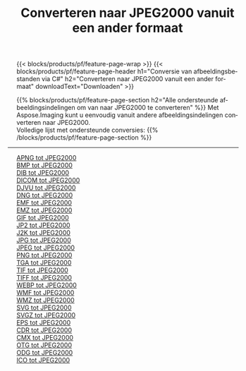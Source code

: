 ﻿---
title: Converteren naar JPEG2000 vanuit een ander formaat 
weight: 3920
url: /nl/java/conversion/to/jpeg2000 
lang: nl
langdirlevel: 2
locales: zh-hans,ja,it,ru,de,es,fr,nl,id,lt,pl,pt,vi,tr,ko,zh-hant,ar,hi,th,sv,cs,uk,he
description: Met behulp van Aspose.Imaging kunt u eenvoudig converteren naar JPEG2000 vanuit een ander formaat
---

{{< blocks/products/pf/feature-page-wrap >}}
{{< blocks/products/pf/feature-page-header h1="Conversie van afbeeldingsbestanden via C#" h2="Converteren naar JPEG2000 vanuit een ander formaat" downloadText="Downloaden" >}}


{{% blocks/products/pf/feature-page-section  h2="Alle ondersteunde afbeeldingsindelingen om van naar JPEG2000 te converteren" %}}
Met Aspose.Imaging kunt u eenvoudig vanuit andere afbeeldingsindelingen converteren naar JPEG2000.
<br/>
Volledige lijst met ondersteunde conversies:
{{% /blocks/products/pf/feature-page-section %}}
<div class="container-fluid productfamilypage bg-gray">
    <div class="convertypes bg-gray agp-content section">
        <div class="container">
		<hr style="margin-left:-20px;"/>
		<div class="row other-converters">
		    <div class='col-md-2 other-converter remove-lp remove-rp'><a href="/imaging/nl/java/conversion/apng-to-jpeg2000" >APNG tot JPEG2000</a></div>
<div class='col-md-2 other-converter remove-lp remove-rp'><a href="/imaging/nl/java/conversion/bmp-to-jpeg2000" >BMP tot JPEG2000</a></div>
<div class='col-md-2 other-converter remove-lp remove-rp'><a href="/imaging/nl/java/conversion/dib-to-jpeg2000" >DIB tot JPEG2000</a></div>
<div class='col-md-2 other-converter remove-lp remove-rp'><a href="/imaging/nl/java/conversion/dicom-to-jpeg2000" >DICOM tot JPEG2000</a></div>
<div class='col-md-2 other-converter remove-lp remove-rp'><a href="/imaging/nl/java/conversion/djvu-to-jpeg2000" >DJVU tot JPEG2000</a></div>
<div class='col-md-2 other-converter remove-lp remove-rp'><a href="/imaging/nl/java/conversion/dng-to-jpeg2000" >DNG tot JPEG2000</a></div>
<div class='col-md-2 other-converter remove-lp remove-rp'><a href="/imaging/nl/java/conversion/emf-to-jpeg2000" >EMF tot JPEG2000</a></div>
<div class='col-md-2 other-converter remove-lp remove-rp'><a href="/imaging/nl/java/conversion/emz-to-jpeg2000" >EMZ tot JPEG2000</a></div>
<div class='col-md-2 other-converter remove-lp remove-rp'><a href="/imaging/nl/java/conversion/gif-to-jpeg2000" >GIF tot JPEG2000</a></div>
<div class='col-md-2 other-converter remove-lp remove-rp'><a href="/imaging/nl/java/conversion/jp2-to-jpeg2000" >JP2 tot JPEG2000</a></div>
<div class='col-md-2 other-converter remove-lp remove-rp'><a href="/imaging/nl/java/conversion/j2k-to-jpeg2000" >J2K tot JPEG2000</a></div>
<div class='col-md-2 other-converter remove-lp remove-rp'><a href="/imaging/nl/java/conversion/jpg-to-jpeg2000" >JPG tot JPEG2000</a></div>
<div class='col-md-2 other-converter remove-lp remove-rp'><a href="/imaging/nl/java/conversion/jpeg-to-jpeg2000" >JPEG tot JPEG2000</a></div>
<div class='col-md-2 other-converter remove-lp remove-rp'><a href="/imaging/nl/java/conversion/png-to-jpeg2000" >PNG tot JPEG2000</a></div>
<div class='col-md-2 other-converter remove-lp remove-rp'><a href="/imaging/nl/java/conversion/tga-to-jpeg2000" >TGA tot JPEG2000</a></div>
<div class='col-md-2 other-converter remove-lp remove-rp'><a href="/imaging/nl/java/conversion/tif-to-jpeg2000" >TIF tot JPEG2000</a></div>
<div class='col-md-2 other-converter remove-lp remove-rp'><a href="/imaging/nl/java/conversion/tiff-to-jpeg2000" >TIFF tot JPEG2000</a></div>
<div class='col-md-2 other-converter remove-lp remove-rp'><a href="/imaging/nl/java/conversion/webp-to-jpeg2000" >WEBP tot JPEG2000</a></div>
<div class='col-md-2 other-converter remove-lp remove-rp'><a href="/imaging/nl/java/conversion/wmf-to-jpeg2000" >WMF tot JPEG2000</a></div>
<div class='col-md-2 other-converter remove-lp remove-rp'><a href="/imaging/nl/java/conversion/wmz-to-jpeg2000" >WMZ tot JPEG2000</a></div>
<div class='col-md-2 other-converter remove-lp remove-rp'><a href="/imaging/nl/java/conversion/svg-to-jpeg2000" >SVG tot JPEG2000</a></div>
<div class='col-md-2 other-converter remove-lp remove-rp'><a href="/imaging/nl/java/conversion/svgz-to-jpeg2000" >SVGZ tot JPEG2000</a></div>
<div class='col-md-2 other-converter remove-lp remove-rp'><a href="/imaging/nl/java/conversion/eps-to-jpeg2000" >EPS tot JPEG2000</a></div>
<div class='col-md-2 other-converter remove-lp remove-rp'><a href="/imaging/nl/java/conversion/cdr-to-jpeg2000" >CDR tot JPEG2000</a></div>
<div class='col-md-2 other-converter remove-lp remove-rp'><a href="/imaging/nl/java/conversion/cmx-to-jpeg2000" >CMX tot JPEG2000</a></div>
<div class='col-md-2 other-converter remove-lp remove-rp'><a href="/imaging/nl/java/conversion/otg-to-jpeg2000" >OTG tot JPEG2000</a></div>
<div class='col-md-2 other-converter remove-lp remove-rp'><a href="/imaging/nl/java/conversion/odg-to-jpeg2000" >ODG tot JPEG2000</a></div>
<div class='col-md-2 other-converter remove-lp remove-rp'><a href="/imaging/nl/java/conversion/ico-to-jpeg2000" >ICO tot JPEG2000</a></div>
                </div>
        </div>
    </div>
</div>
<br/>

